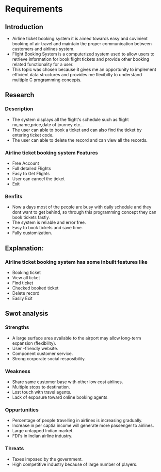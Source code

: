 # Requirements
## Introduction
   * Airline ticket booking system it is aimed towards easy and covinient booking of air travel and maintain the proper communication between customers and airlines system. 
   * Flight Booking System is a computerized system used to allow users to retrieve information for book flight tickets  and provide other booking related functionality for a          user.
   * This topic was chosen because it gives me an opportunity to implement efficient data structures and provides me flexibilty to understand multiple C programming concepts.
 

## Research
### Description
* The system displays all the flight's schedule such as flight no,name,price,date of journey etc...
* The user can able to book a ticket and can also find the ticket by entering ticket code.
* The user can able to delete the record and can view all the records.
### Airline ticket booking system Features 
   * Free Account
   * Full detailed Flights
   * Easy to Get Flights
   * User can cancel the ticket
   * Exit

### Benfits
* Now a days most of the people are busy with daily schedule and they dont want to get behind, so through this programming concept they can book tickets fastly.
* The system is reliable and error free.
* Easy to book tickets and save time.
* Fully customization.

## Explanation:
### Airline ticket booking system has some inbuilt features like
* Booking ticket
* View all ticket
* Find ticket
* Checked booked ticket
* Delete record
* Easily Exit

  
## Swot analysis
### Strengths
* A large surface area available to the airport may allow long-term expansion (flexibility).
* User -friendly website.
* Component customer service.
* Strong corporate social resposibility.

### Weakness
* Share same customer base with other low cost airlines.
* Multiple stops to destination.
* Lost touch with travel agents.
* Lack of exposure toward online booking agents.

### Oppurtunities
* Percentage of people travelling in airlines is increasing gradually.
* Increase in per captia income will generate more passenger to airlines.
* Large untapped Indian market.
* FDI's in Indian airline industry.

### Threats
* Taxes imposed by the government.
* High competitive industry because of large number of players.
